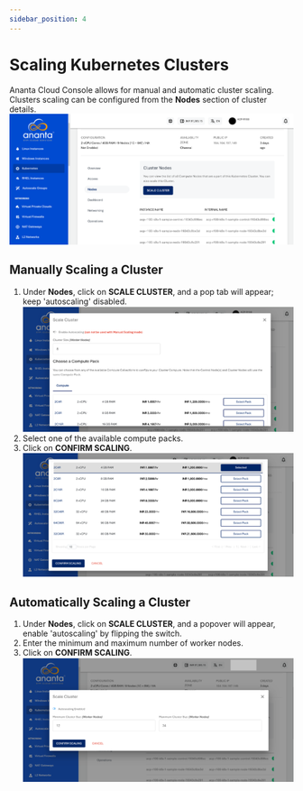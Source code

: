 ```yaml
---
sidebar_position: 4
---
```

# Scaling Kubernetes Clusters

Ananta Cloud Console allows for manual and automatic cluster scaling. Clusters scaling can be configured from the **Nodes** section of cluster details.
![Scale Cluster](img/ScalingCluster1.png)
## Manually Scaling a Cluster

1. Under **Nodes**, click on **SCALE CLUSTER**, and a pop tab will appear; keep 'autoscaling' disabled.
   ![AutoScaling ](img/ScalingCluster2.png)
2. Select one of the available compute packs.
3. Click on **CONFIRM SCALING**.
   ![Confirm Scaling](img/ScalingCluster3.png)
## Automatically Scaling a Cluster

1. Under **Nodes**, click on **SCALE CLUSTER**, and a popover will appear, enable 'autoscaling' by flipping the switch.
2. Enter the minimum and maximum number of worker nodes.
3. Click on **CONFIRM SCALING**.
   ![Enable scaling](img/ScalingCluster4.png)


